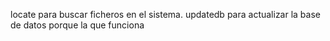 locate para buscar ficheros en el sistema.
updatedb para actualizar la base de datos porque la que funciona
